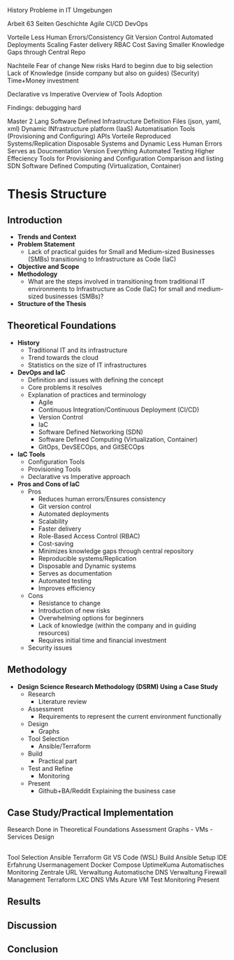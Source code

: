 History
Probleme in IT Umgebungen


Arbeit 63 Seiten
Geschichte
	Agile
	CI/CD
	DevOps
	
Vorteile
	Less Human Errors/Consistency
	Git Version Control
	Automated Deployments
	Scaling
	Faster delivery
	RBAC
	Cost Saving
	Smaller Knowledge Gaps through Central Repo

Nachteile
	Fear of change
	New risks
	Hard to beginn due to big selection
	Lack of Knowledge (inside company but also on guides)
	(Security)
	Time+Money investment
	
Declarative vs Imperative
Overview of Tools
Adoption

Findings:
	debugging hard
	
	
	
Master 2 Lang
Software Defined Infrastructure
	Definition Files (json, yaml, xml)
	Dynamic INfrastructure platform (IaaS)
	Automatisation Tools (Provisioning and Configuring)
	APIs
Vorteile
	Reproduced Systems/Replication
	Disposable Systems and Dynamic
	Less Human Errors
	Serves as Doucmentation
	Version Everything
	Automated Testing
	Higher Effeciency
Tools for Provisioning and Configuration Comparison and listing
SDN
Software Defined Computing (Virtualization, Container)


# Thesis Structure

## Introduction
- **Trends and Context**
- **Problem Statement**
   - Lack of practical guides for Small and Medium-sized Businesses (SMBs) transitioning to Infrastructure as Code (IaC)
- **Objective and Scope**
- **Methodology**
   - What are the steps involved in transitioning from traditional IT environments to Infrastructure as Code (IaC) for small and medium-sized businesses (SMBs)?
- **Structure of the Thesis**

## Theoretical Foundations
- **History**
   - Traditional IT and its infrastructure
   - Trend towards the cloud
   - Statistics on the size of IT infrastructures
- **DevOps and IaC**
   - Definition and issues with defining the concept
   - Core problems it resolves
   - Explanation of practices and terminology
     - Agile
     - Continuous Integration/Continuous Deployment (CI/CD)
     - Version Control
     - IaC
     - Software Defined Networking (SDN)
     - Software Defined Computing (Virtualization, Container)
     - GitOps, DevSECOps, and GitSECOps
- **IaC Tools**
   - Configuration Tools
   - Provisioning Tools
   - Declarative vs Imperative approach
- **Pros and Cons of IaC**
   - Pros
     - Reduces human errors/Ensures consistency
     - Git version control
     - Automated deployments
     - Scalability
     - Faster delivery
     - Role-Based Access Control (RBAC)
     - Cost-saving
     - Minimizes knowledge gaps through central repository
     - Reproducible systems/Replication
     - Disposable and Dynamic systems
     - Serves as documentation
     - Automated testing
     - Improves efficiency
   - Cons
     - Resistance to change
     - Introduction of new risks
     - Overwhelming options for beginners
     - Lack of knowledge (within the company and in guiding resources)
     - Requires initial time and financial investment
   - Security issues

## Methodology
- **Design Science Research Methodology (DSRM) Using a Case Study**
   - Research
     - Literature review
   - Assessment
     - Requirements to represent the current environment functionally
   - Design
     - Graphs
   - Tool Selection
     - Ansible/Terraform
   - Build
     - Practical part
   - Test and Refine
     - Monitoring
   - Present
     - Github+BA/Reddit
Explaining the business case
## Case Study/Practical Implementation
Research
	Done in Theoretical Foundations
Assessment
	Graphs
		- VMs
		- Services
Design
  ##
Tool Selection
  Ansible
  Terraform
  Git
  VS Code (WSL)
Build
  Ansible
    Setup
      IDE Erfahrung
    Usermanagement
    Docker Compose
    UptimeKuma
    Automatisches Monitoring
    Zentrale URL Verwaltung
    Automatische DNS Verwaltung
    Firewall Management
  Terraform
    LXC
    DNS
    VMs
    Azure VM
Test
  Monitoring
Present

## Results

## Discussion

## Conclusion